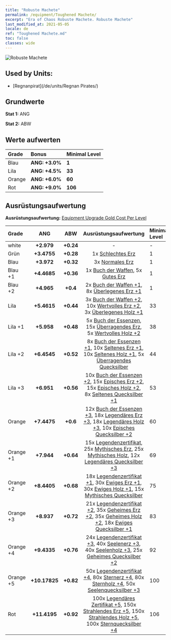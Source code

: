 ```yaml
---
title: "Robuste Machete"
permalink: /equipment/Toughened Machete/
excerpt: "Era of Chaos Robuste Machete. Robuste Machete"
last_modified_at: 2021-05-05
locale: de
ref: "Toughened Machete.md"
toc: false
classes: wide
---
```


  ![Robuste Machete](/images/e/e_99011.png)

## Used by Units:

* [Regnanpirat](/de/units/Regnan Pirates/) 


## Grundwerte
 **Stat 1:** ANG

 **Stat 2:** ABW

## Werte aufwerten

  |     Grade    |   Bonus | Minimal Level | 
  |:-------------|:--------|:--------------| 
  | Blau | **ANG: +3.0%** | **1** | 
  | Lila | **ANG: +4.5%** | **33** | 
  | Orange | **ANG: +6.0%** | **60** | 
  | Rot | **ANG: +9.0%** | **106** | 


## Ausrüstungsaufwertung
 **Ausrüstungsaufwertung:** [Equipment Upgrade Gold Cost Per Level](/equipment/EquipmentUpgradeCostPerLevel/) 

  |          Grade      | ANG | ABW | Ausrüstungsaufwertung | Minimal Level |
  |:--------------------|:---------:|:---------:|:----------------:|:--------------|
  | white | **+2.979** | **+0.24** | - | - |
  | Grün | **+3.4755** | **+0.28** | 1x [Schlechtes Erz](/ItemsDE/mat_1/) | 1 |
  | Blau | **+3.972** | **+0.32** | 3x [Normales Erz](/ItemsDE/mat_6/) | 1 |
  | Blau +1 | **+4.4685** | **+0.36** | 1x [Buch der Waffen](/ItemsDE/mat_18/), 5x [Gutes Erz](/ItemsDE/mat_12/) | 1 |
  | Blau +2 | **+4.965** | **+0.4** | 2x [Buch der Waffen +1](/ItemsDE/mat_25/), 8x [Überlegenes Erz +1](/ItemsDE/mat_19/) | 1 |
  | Lila | **+5.4615** | **+0.44** | 3x [Buch der Waffen +2](/ItemsDE/mat_32/), 10x [Wertvolles Erz +2](/ItemsDE/mat_26/), 3x [Überlegenes Holz +1](/ItemsDE/mat_20/) | 33 |
  | Lila +1 | **+5.958** | **+0.48** | 5x [Buch der Essenzen](/ItemsDE/mat_39/), 15x [Überragendes Erz](/ItemsDE/mat_33/), 5x [Wertvolles Holz +2](/ItemsDE/mat_27/) | 38 |
  | Lila +2 | **+6.4545** | **+0.52** | 8x [Buch der Essenzen +1](/ItemsDE/mat_46/), 10x [Seltenes Erz +1](/ItemsDE/mat_40/), 10x [Seltenes Holz +1](/ItemsDE/mat_41/), 5x [Überragendes Quecksilber](/ItemsDE/mat_35/) | 44 |
  | Lila +3 | **+6.951** | **+0.56** | 10x [Buch der Essenzen +2](/ItemsDE/mat_53/), 15x [Episches Erz +2](/ItemsDE/mat_47/), 15x [Episches Holz +2](/ItemsDE/mat_48/), 8x [Seltenes Quecksilber +1](/ItemsDE/mat_42/) | 53 |
  | Orange | **+7.4475** | **+0.6** | 12x [Buch der Essenzen +3](/ItemsDE/mat_60/), 18x [Legendäres Erz +3](/ItemsDE/mat_54/), 18x [Legendäres Holz +3](/ItemsDE/mat_55/), 10x [Episches Quecksilber +2](/ItemsDE/mat_49/) | 60 |
  | Orange +1 | **+7.944** | **+0.64** | 15x [Legendenzertifikat](/ItemsDE/mat_67/), 25x [Mythisches Erz](/ItemsDE/mat_61/), 25x [Mythisches Holz](/ItemsDE/mat_62/), 12x [Legendäres Quecksilber +3](/ItemsDE/mat_56/) | 69 |
  | Orange +2 | **+8.4405** | **+0.68** | 18x [Legendenzertifikat +1](/ItemsDE/mat_74/), 30x [Ewiges Erz +1](/ItemsDE/mat_68/), 30x [Ewiges Holz +1](/ItemsDE/mat_69/), 15x [Mythisches Quecksilber](/ItemsDE/mat_63/) | 75 |
  | Orange +3 | **+8.937** | **+0.72** | 21x [Legendenzertifikat +2](/ItemsDE/mat_81/), 35x [Geheimes Erz +2](/ItemsDE/mat_75/), 35x [Geheimes Holz +2](/ItemsDE/mat_76/), 18x [Ewiges Quecksilber +1](/ItemsDE/mat_70/) | 83 |
  | Orange +4 | **+9.4335** | **+0.76** | 24x [Legendenzertifikat +3](/ItemsDE/mat_88/), 40x [Seelenerz +3](/ItemsDE/mat_82/), 40x [Seelenholz +3](/ItemsDE/mat_83/), 25x [Geheimes Quecksilber +2](/ItemsDE/mat_77/) | 92 |
  | Orange +5 | **+10.17825** | **+0.82** | 50x [Legendenzertifikat +4](/ItemsDE/mat_95/), 80x [Sternerz +4](/ItemsDE/mat_89/), 80x [Sternholz +4](/ItemsDE/mat_90/), 50x [Seelenquecksilber +3](/ItemsDE/mat_84/) | 100 |
  | Rot | **+11.4195** | **+0.92** | 100x [Legendäres Zertifikat +5](/ItemsDE/mat_102/), 150x [Strahlendes Erz +5](/ItemsDE/mat_96/), 150x [Strahlendes Holz +5](/ItemsDE/mat_97/), 100x [Sternquecksilber +4](/ItemsDE/mat_91/) | 106 |

